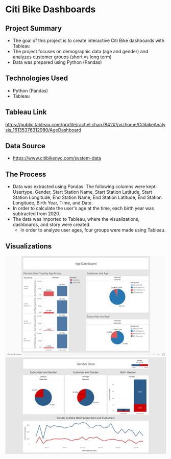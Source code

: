 # Citi Bike Dashboards

## Project Summary

* The goal of this project is to create interactive Citi Bike dashboards with Tableau
* The project focuses on demographic data (age and gender) and analyzes customer groups (short vs long term)
* Data was prepared using Python (Pandas)

## Technologies Used

* Python (Pandas)
* Tableau

## Tableau Link
https://public.tableau.com/profile/rachel.chan7842#!/vizhome/CitibikeAnalysis_16135376312980/AgeDashboard

## Data Source
* https://www.citibikenyc.com/system-data

## The Process
* Data was extracted using Pandas. The following columns were kept: Usertype, Gender, Start Station Name, Start Station Latitude, Start Station Longitude, End Station Name, End Station Latitude, End Station Longitude, Birth Year, Time, and Date.
* In order to calculate the user's age at the time, each birth year was subtracted from 2020.
* The data was imported to Tableau, where the visualizations, dashboards, and story were created.
  * In order to analyze user ages, four groups were made using Tableau.

## Visualizations
![Age Dashboard](Images/Age_visualization.png)
![Gender Dashboard](Images/Gender_visualization.png)
